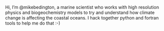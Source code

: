 Hi, I’m @mikebedington, a marine scientist who works with high resolution physics and biogeochemistry models to try and understand how climate change is affecting the coastal oceans.
I hack together python and fortran tools to help me do that :-)
